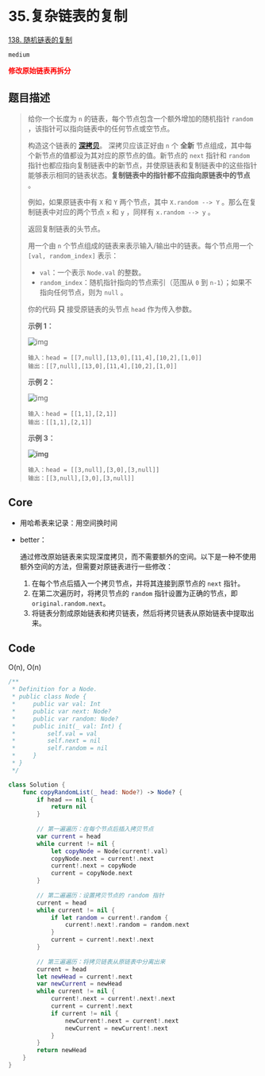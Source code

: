 # 35.复杂链表的复制

[138. 随机链表的复制](https://leetcode.cn/problems/copy-list-with-random-pointer/)

`medium`

**<font color=red>修改原始链表再拆分</font>**

## 题目描述

> 给你一个长度为 `n` 的链表，每个节点包含一个额外增加的随机指针 `random` ，该指针可以指向链表中的任何节点或空节点。
>
> 构造这个链表的 **[深拷贝](https://baike.baidu.com/item/深拷贝/22785317?fr=aladdin)**。 深拷贝应该正好由 `n` 个 **全新** 节点组成，其中每个新节点的值都设为其对应的原节点的值。新节点的 `next` 指针和 `random` 指针也都应指向复制链表中的新节点，并使原链表和复制链表中的这些指针能够表示相同的链表状态。**复制链表中的指针都不应指向原链表中的节点** 。
>
> 例如，如果原链表中有 `X` 和 `Y` 两个节点，其中 `X.random --> Y` 。那么在复制链表中对应的两个节点 `x` 和 `y` ，同样有 `x.random --> y` 。
>
> 返回复制链表的头节点。
>
> 用一个由 `n` 个节点组成的链表来表示输入/输出中的链表。每个节点用一个 `[val, random_index]` 表示：
>
> - `val`：一个表示 `Node.val` 的整数。
> - `random_index`：随机指针指向的节点索引（范围从 `0` 到 `n-1`）；如果不指向任何节点，则为 `null` 。
>
> 你的代码 **只** 接受原链表的头节点 `head` 作为传入参数。
>
>  
>
> **示例 1：**
>
> ![img](https://assets.leetcode-cn.com/aliyun-lc-upload/uploads/2020/01/09/e1.png)
>
> ```
> 输入：head = [[7,null],[13,0],[11,4],[10,2],[1,0]]
> 输出：[[7,null],[13,0],[11,4],[10,2],[1,0]]
> ```
>
> **示例 2：**
>
> ![img](https://assets.leetcode-cn.com/aliyun-lc-upload/uploads/2020/01/09/e2.png)
>
> ```
> 输入：head = [[1,1],[2,1]]
> 输出：[[1,1],[2,1]]
> ```
>
> **示例 3：**
>
> **![img](https://assets.leetcode-cn.com/aliyun-lc-upload/uploads/2020/01/09/e3.png)**
>
> ```
> 输入：head = [[3,null],[3,0],[3,null]]
> 输出：[[3,null],[3,0],[3,null]]
> ```

## Core

- 用哈希表来记录：用空间换时间

- better：

  通过修改原始链表来实现深度拷贝，而不需要额外的空间。以下是一种不使用额外空间的方法，但需要对原链表进行一些修改：

  1. 在每个节点后插入一个拷贝节点，并将其连接到原节点的 `next` 指针。
  2. 在第二次遍历时，将拷贝节点的 `random` 指针设置为正确的节点，即 `original.random.next`。
  3. 将链表分割成原始链表和拷贝链表，然后将拷贝链表从原始链表中提取出来。



## Code

O(n),  O(n)

```swift
/**
 * Definition for a Node.
 * public class Node {
 *     public var val: Int
 *     public var next: Node?
 *     public var random: Node?
 *     public init(_ val: Int) {
 *         self.val = val
 *         self.next = nil
 *    	   self.random = nil
 *     }
 * }
 */

class Solution {
    func copyRandomList(_ head: Node?) -> Node? {
        if head == nil {
            return nil
        }
        
        // 第一遍遍历：在每个节点后插入拷贝节点
        var current = head
        while current != nil {
            let copyNode = Node(current!.val)
            copyNode.next = current!.next
            current!.next = copyNode
            current = copyNode.next
        }
        
        // 第二遍遍历：设置拷贝节点的 random 指针
        current = head
        while current != nil {
            if let random = current!.random {
                current!.next!.random = random.next
            }
            current = current!.next!.next
        }
        
        // 第三遍遍历：将拷贝链表从原链表中分离出来
        current = head
        let newHead = current!.next
        var newCurrent = newHead
        while current != nil {
            current!.next = current!.next!.next
            current = current!.next
            if current != nil {
                newCurrent!.next = current!.next
                newCurrent = newCurrent!.next
            }
        }
        return newHead
    }   
}
```

